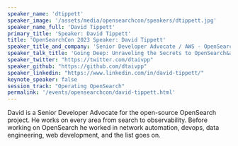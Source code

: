 ```yaml
---
speaker_name: 'dtippett'
speaker_image: '/assets/media/opensearchcon/speakers/dtippett.jpg'
speaker_name_full: 'David Tippett'
primary_title: 'Speaker: David Tippett'
title: 'OpenSearchCon 2023 Speaker: David Tippett'
speaker_title_and_company: 'Senior Developer Advocate / AWS - OpenSearch'
speaker_talk_title: 'Going Deep: Unraveling the Secrets to OpenSearch&apos;s Ingestion'
speaker_twitter: "https://twitter.com/dtaivpp"
speaker_github: "https://github.com/dtaivpp"
speaker_linkedin: "https://www.linkedin.com/in/david-tippett/"
keynote_speaker: false
session_track: "Operating OpenSearch"
permalink: '/events/opensearchcon/david-tippett.html'
---
```


David is a Senior Developer Advocate for the open-source OpenSearch project. He works on every area from search to observability. Before working on OpenSearch he worked in network automation, devops, data engineering, web development, and the list goes on.


